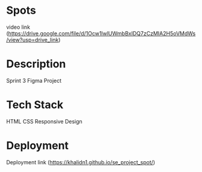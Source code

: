 # Spots
video link (https://drive.google.com/file/d/1Ocw1lwlUWmbBxIDQ7zCzMIA2H5oVMdWs/view?usp=drive_link)

# Description
Sprint  3
Figma
Project

# Tech Stack
HTML
CSS
Responsive Design

# Deployment 
Deployment link (https://khalidn1.github.io/se_project_spot/)